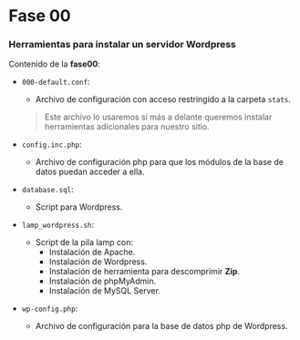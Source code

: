 # Fase 00
### Herramientas para instalar un servidor Wordpress 
Contenido de la **fase00**:

- ```000-default.conf```:
	- Archivo de configuración con acceso restringido a la carpeta ```stats```. 
    > Este archivo lo usaremos si más a delante queremos instalar herramientas adicionales para nuestro sitio. 

- ```config.inc.php```:
	- Archivo de configuración php para que los módulos de la base de datos puedan acceder a ella.

- ```database.sql```:
	- Script para Wordpress.

- ```lamp_wordpress.sh```:
	- Script de la pila lamp con:
		- Instalación de Apache.
		- Instalación de Wordpress.
		- Instalación de herramienta para descomprimir **Zip**.
		- Instalación de phpMyAdmin.
		- Instalación de MySQL Server.

- ```wp-config.php```:
	- Archivo de configuración para la base de datos php de Wordpress.